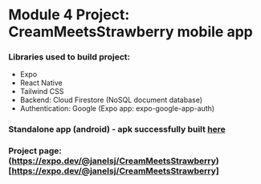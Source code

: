 # Module 4 Project: CreamMeetsStrawberry mobile app

### Libraries used to build project:
- Expo
- React Native
- Tailwind CSS
- Backend: Cloud Firestore (NoSQL document database)
- Authentication: Google (Expo app: expo-google-app-auth)

### Standalone app (android) - apk successfully built [here](https://expo.dev/artifacts/2842a2e2-909a-4cbb-859a-058c7c0692bb)

### Project page: (https://expo.dev/@janelsj/CreamMeetsStrawberry)[https://expo.dev/@janelsj/CreamMeetsStrawberry]
